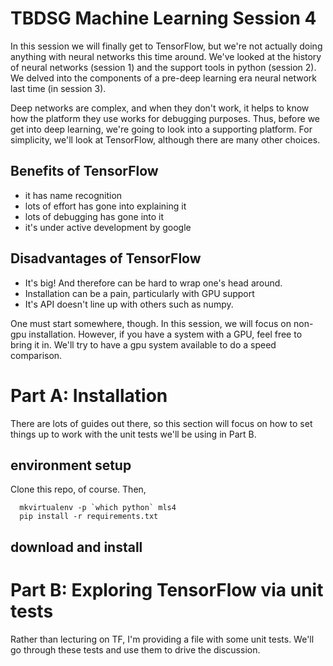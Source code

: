 # TBDSG Machine Learning Session 4

In this session we will finally get to TensorFlow, but we're not actually
doing anything with neural networks this time around. We've looked at the history
of neural networks (session 1) and the support tools in python (session 2).
We delved into the components of a pre-deep learning era neural network last 
time (in session 3).

Deep networks are complex, and when they don't work, it helps to know how
the platform they use works for debugging purposes. Thus, before we
get into deep learning, we're going to look into a supporting platform.
For simplicity, we'll look at TensorFlow, although there are many other choices.

## Benefits of TensorFlow
* it has name recognition
* lots of effort has gone into explaining it
* lots of debugging has gone into it
* it's under active development by google

## Disadvantages of TensorFlow
* It's big! And therefore can be hard to wrap one's head around.
* Installation can be a pain, particularly with GPU support
* It's API doesn't line up with others such as numpy.

One must start somewhere, though. In this session, we will focus on
non-gpu installation.  However, if you have a system with a GPU, feel
free to bring it in. We'll try to have a gpu system available
to do a speed comparison.

# Part A: Installation

There are lots of guides out there, so this section will focus on how to set things
up to work with the unit tests we'll be using in Part B.

## environment setup

Clone this repo, of course. Then,

```
  mkvirtualenv -p `which python` mls4
  pip install -r requirements.txt
```

## download and install



# Part B: Exploring TensorFlow via unit tests


Rather than lecturing on TF, I'm providing a file with some unit tests.
We'll go through these tests and use them to drive the discussion.

